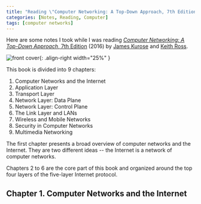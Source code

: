 ```yaml
---
title: "Reading \"Computer Networking: A Top-Down Approach, 7th Edition\""
categories: [Notes, Reading, Computer]
tags: [computer networks]
---
```


Here are some notes I took while I was reading [*Computer Networking: A Top-Down Approach*, 7th Edition](https://www.amazon.com/dp/0133594149/) (2016) by [James Kurose](https://www-net.cs.umass.edu/personnel/kurose.html) and [Keith Ross](https://www.nyu.edu/projects/keithwross/).

![front cover](https://images-na.ssl-images-amazon.com/images/I/51xp1%2BoDRML._SX402_BO1,204,203,200_.jpg){: .align-right width="25%" }

This book is divided into 9 chapters:

1. Computer Networks and the Internet
2. Application Layer
3. Transport Layer
4. Network Layer: Data Plane
5. Network Layer: Control Plane
6. The Link Layer and LANs
7. Wireless and Mobile Networks
8. Security in Computer Networks
9. Multimedia Networking

The first chapter presents a broad overview of computer networks and the Internet. They are two different ideas -- the Internet is a network of computer networks.

Chapters 2 to 6 are the core part of this book and organized around the top four layers of the five-layer Internet protocol.

## Chapter 1. Computer Networks and the Internet
